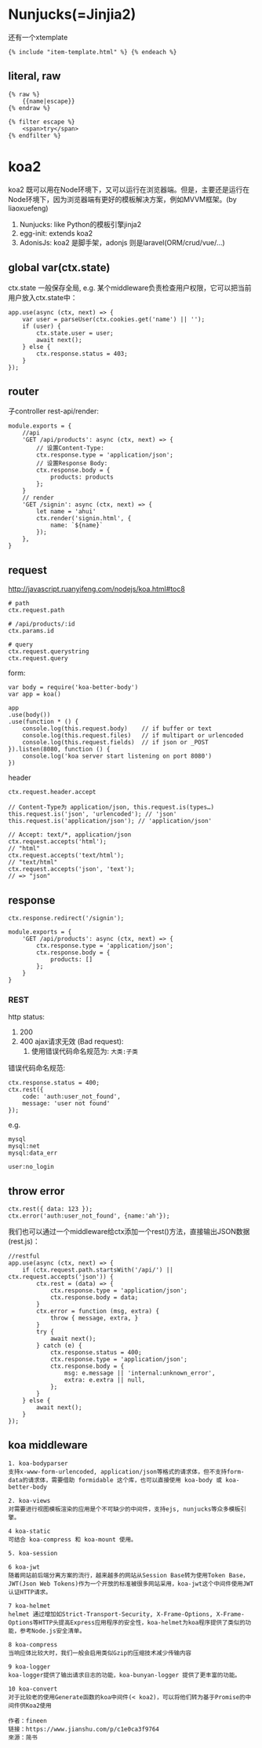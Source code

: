 
# Nunjucks(=Jinjia2) 
还有一个xtemplate

    {% include "item-template.html" %} {% endeach %}

## literal, raw

    {% raw %}
        {{name|escape}}
    {% endraw %}

    {% filter escape %}
        <span>try</span>
    {% endfilter %}

# koa2
koa2 既可以用在Node环境下，又可以运行在浏览器端。但是，主要还是运行在Node环境下，因为浏览器端有更好的模板解决方案，例如MVVM框架。(by liaoxuefeng)
1. Nunjucks: like Python的模板引擎jinja2
2. egg-init: extends koa2
3. AdonisJs: koa2 是脚手架，adonjs 则是laravel(ORM/crud/vue/...)

## global var(ctx.state)
ctx.state 一般保存全局, e.g. 某个middleware负责检查用户权限，它可以把当前用户放入ctx.state中：

    app.use(async (ctx, next) => {
        var user = parseUser(ctx.cookies.get('name') || '');
        if (user) {
            ctx.state.user = user;
            await next();
        } else {
            ctx.response.status = 403;
        }
    }); 

## router
子controller rest-api/render:

    module.exports = {
        //api
        'GET /api/products': async (ctx, next) => {
            // 设置Content-Type:
            ctx.response.type = 'application/json';
            // 设置Response Body:
            ctx.response.body = {
                products: products
            };
        }
        // render
        'GET /signin': async (ctx, next) => {
            let name = 'ahui'
            ctx.render('signin.html', {
                name: `${name}`
            });
        },
    }

## request
http://javascript.ruanyifeng.com/nodejs/koa.html#toc8

    # path
    ctx.request.path

    # /api/products/:id
    ctx.params.id 

    # query
    ctx.request.querystring
    ctx.request.query

form:

    var body = require('koa-better-body')
    var app = koa()

    app
    .use(body())
    .use(function * () {
        console.log(this.request.body)    // if buffer or text
        console.log(this.request.files)   // if multipart or urlencoded
        console.log(this.request.fields)  // if json or _POST
    }).listen(8080, function () {
        console.log('koa server start listening on port 8080')
    })

header

    ctx.request.header.accept

    // Content-Type为 application/json, this.request.is(types…)
    this.request.is('json', 'urlencoded'); // 'json'
    this.request.is('application/json'); // 'application/json'

    // Accept: text/*, application/json
    ctx.request.accepts('html');
    // "html"
    ctx.request.accepts('text/html');
    // "text/html"
    ctx.request.accepts('json', 'text');
    // => "json"


## response

    ctx.response.redirect('/signin');

    module.exports = {
        'GET /api/products': async (ctx, next) => {
            ctx.response.type = 'application/json';
            ctx.response.body = {
                products: []
            };
        }
    }

### REST
http status:
1. 200 
2. 400 ajax请求无效 (Bad request):
    1.  使用错误代码命名规范为: `大类:子类`

错误代码命名规范:

    ctx.response.status = 400;
    ctx.rest({
        code: 'auth:user_not_found',
        message: 'user not found'
    });

e.g.

    mysql
    mysql:net
    mysql:data_err

    user:no_login

## throw error

    ctx.rest({ data: 123 });
    ctx.error('auth:user_not_found', {name:'ah'});

我们也可以通过一个middleware给ctx添加一个rest()方法，直接输出JSON数据 (rest.js)：

    //restful
    app.use(async (ctx, next) => {
        if (ctx.request.path.startsWith('/api/') || ctx.request.accepts('json')) {
            ctx.rest = (data) => {
                ctx.response.type = 'application/json';
                ctx.response.body = data;
            }
            ctx.error = function (msg, extra) {
                throw { message, extra, }
            }
            try {
                await next();
            } catch (e) {
                ctx.response.status = 400;
                ctx.response.type = 'application/json';
                ctx.response.body = {
                    msg: e.message || 'internal:unknown_error',
                    extra: e.extra || null,
                };
            }
        } else {
            await next();
        }
    });

## koa middleware

    1. koa-bodyparser
    支持x-www-form-urlencoded, application/json等格式的请求体，但不支持form-data的请求体，需要借助 formidable 这个库，也可以直接使用 koa-body 或 koa-better-body

    2. koa-views
    对需要进行视图模板渲染的应用是个不可缺少的中间件，支持ejs, nunjucks等众多模板引擎。

    4 koa-static
    可结合 koa-compress 和 koa-mount 使用。

    5. koa-session

    6 koa-jwt
    随着网站前后端分离方案的流行，越来越多的网站从Session Base转为使用Token Base，JWT(Json Web Tokens)作为一个开放的标准被很多网站采用，koa-jwt这个中间件使用JWT认证HTTP请求。

    7 koa-helmet
    helmet 通过增加如Strict-Transport-Security, X-Frame-Options, X-Frame-Options等HTTP头提高Express应用程序的安全性，koa-helmet为koa程序提供了类似的功能，参考Node.js安全清单。

    8 koa-compress
    当响应体比较大时，我们一般会启用类似Gzip的压缩技术减少传输内容

    9 koa-logger
    koa-logger提供了输出请求日志的功能，koa-bunyan-logger 提供了更丰富的功能。

    10 koa-convert
    对于比较老的使用Generate函数的koa中间件(< koa2)，可以将他们转为基于Promise的中间件供Koa2使用

    作者：fineen
    链接：https://www.jianshu.com/p/c1e0ca3f9764
    來源：简书
